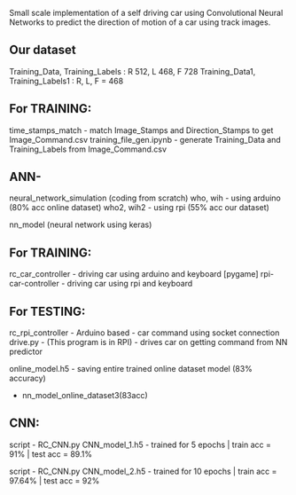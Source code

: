 
Small scale implementation of a self driving car using Convolutional Neural Networks to predict the direction of motion of a car using track images.

## Our dataset
Training_Data, Training_Labels : R 512, L 468, F 728
Training_Data1, Training_Labels1 : R, L, F = 468

## For TRAINING:
time_stamps_match - match Image_Stamps and Direction_Stamps to get Image_Command.csv
training_file_gen.ipynb - generate Training_Data and Training_Labels from Image_Command.csv


## ANN-
neural_network_simulation (coding from scratch)
who, wih - using arduino (80% acc online dataset)
who2, wih2 - using rpi (55% acc our dataset)

nn_model (neural network using keras)


## For TRAINING:
rc_car_controller - driving car using arduino and keyboard [pygame]
rpi-car-controller - driving car using rpi and keyboard 

## For TESTING:
rc_rpi_controller - Arduino based - car command using socket connection
drive.py - (This program is in RPI) - drives car on getting command from NN predictor


online_model.h5 - saving entire trained online dataset model (83% accuracy) 
 - nn_model_online_dataset3(83acc)


## CNN:
script - RC_CNN.py
CNN_model_1.h5 - trained for 5 epochs | train acc = 91% | test acc = 89.1%

script - RC_CNN.py
CNN_model_2.h5 - trained for 10 epochs | train acc = 97.64% | test acc = 92%


